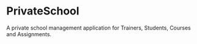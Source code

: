 # PrivateSchool
A private school management application for Trainers, Students, Courses and Assignments.
